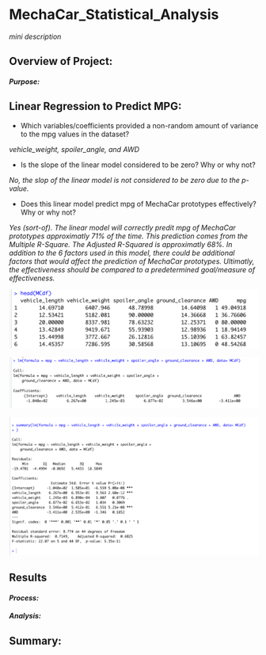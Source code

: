 # **MechaCar_Statistical_Analysis**
*mini description*


## Overview of Project:
#### *Purpose:*


## Linear Regression to Predict MPG:

- Which variables/coefficients provided a non-random amount of variance to the mpg values in the dataset?

*vehicle_weight, spoiler_angle, and AWD*

- Is the slope of the linear model considered to be zero? Why or why not?

*No, the slop of the linear model is not considered to be zero due to the p-value.*

- Does this linear model predict mpg of MechaCar prototypes effectively? Why or why not?

*Yes (sort-of). The linear model will correctly predit mpg of MechaCar prototypes approximatly 71% of the time. This prediction comes from the Multiple R-Square. The Adjusted R-Squared is approximatly 68%. In addition to the 6 factors used in this model, there could be additional factors that would affect the prediction of MechaCar prototypes. Ultimatly, the effectiveness should be compared to a predetermined goal/measure of effectiveness.*


![Head_Results_of_Dataframe](Deliverable1_Images/Head_MCdf.png)

![LM_Results](Deliverable1_Images/LM_MCdf.png)

![Summary_Results](Deliverable1_Images/Summary_MCdf.png)








## Results 
#### *Process:*
#### *Analysis:*
## Summary:



